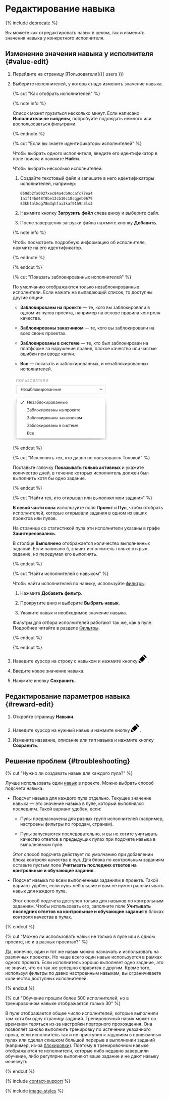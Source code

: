 # Редактирование навыка

{% include [deprecate](../../_includes/deprecate.md) %}

Вы можете как отредактировать навык в целом, так и изменить значения навыка у конкретного исполнителя.

## Изменение значения навыка у исполнителя {#value-edit}

1. Перейдите на страницу [Пользователи]({{ users }})

1. Выберите исполнителей, у которых надо изменить значение навыка.

    {% cut "Как отобрать исполнителей" %}

    {% note info %}

    Список может грузиться несколько минут. Если написано **Исполнители не найдены**, попробуйте подождать немного или воспользоваться фильтрами.

    {% endnote %}

    {% cut "Если вы знаете идентификаторы исполнителей" %}

    Чтобы выбрать одного исполнителя, введите его идентификатор в поле поиска и нажмите **Найти**.

    Чтобы выбрать несколько исполнителей:

    1. Создайте текстовый файл и запишите в него идентификаторы исполнителей, например:

        ```plaintext
        059db2fa0927xec84a4cb9ccafc77ea4
        1a1f14bd48f0be13cb10c18sqgeb0679
        83khfalkdg78m3qhfai3kaf91h9n3ls3
        ```

    1. Нажмите кнопку **Загрузить файл** слева внизу и выберите файл.

    1. После завершения загрузки файла нажмите кнопку **Добавить**.

    {% note info %}

    Чтобы посмотреть подробную информацию об исполнителе, нажмите на его идентификатор.

    {% endnote %}

    {% endcut %}

    {% cut "Показать заблокированных исполнителей" %}

    По умолчанию отображаются только незаблокированные исполнители. Если нажать на выпадающий список, то доступны другие опции:

    - **Заблокированы на проекте** — те, кого вы заблокировали в одном из пулов проекта, например на основе правила контроля качества.

    - **Заблокированы заказчиком** — те, кого вы заблокировали на всех своих проектах.

    - **Заблокированы в системе** — те, кто был заблокирован на платформе за нарушение правил, плохое качество или частые ошибки при вводе капчи.

    - **Все** — показать и заблокированных, и незаблокированных исполнителей.

    ![](../_images/other/users-ban-filter.png)

    {% endcut %}

    {% cut "Исключить тех, кто давно не пользовался Толокой" %}

    Поставьте галочку **Показывать только активных** и укажите количество дней, в течение которых исполнитель должен был выполнить хотя бы одно задание.

    {% endcut %}

    {% cut "Найти тех, кто открывал или выполнял мои задания" %}

    **В левой части окна** используйте поля **Проект** и **Пул**, чтобы отобрать исполнителей, которые открывали задания в одном из ваших проектов или пулов.

    На странице со статистикой пула эти исполнители указаны в графе **Заинтересовались**.

    В столбце **Выполнено** отображается количество выполненных заданий. Если написано `0`, значит исполнитель только открыл задание, но передумал его выполнять.

    {% endcut %}

    {% cut "Найти исполнителей с навыком" %}

    Чтобы найти исполнителей по навыку, используйте [фильтры](../../glossary.md#filters):

    1. Нажмите **Добавить фильтр**.

    1. Прокрутите вниз и выберите **Выбрать навык**.

    1. Укажите навык и необходимое значение навыка.

    Фильтры для отбора исполнителей работают так же, как в пуле. Подробнее читайте в разделе [Фильтры](filters.md).

    {% endcut %}

    {% endcut %}

1. Наведите курсор на строку с навыком и нажмите кнопку ![](../_images/edit.svg).

1. Введите новое значение навыка.

1. Нажмите кнопку **Сохранить**.

## Редактирование параметров навыка {#reward-edit}

1. Откройте страницу **Навыки**.

1. Наведите курсор на нужный навык и нажмите кнопку ![](../_images/edit.svg).

1. Измените название, описание или тип навыка и нажмите кнопку **Сохранить**.

## Решение проблем {#troubleshooting}

{% cut "Нужно ли создавать навык для каждого пула?" %}

Лучше использовать один [навык](../../glossary.md#skill) в проекте. Можно выбрать способ подсчета навыка:

- Подсчет навыка для каждого пула отдельно. Текущее значение навыка — это значение навыка в пуле, который выполнялся последним. Такой вариант удобен, если:

    - Пулы предназначены для разных групп исполнителей (например, настроены фильтры по городам, странам).

    - Пулы запускаются последовательно, и вы не хотите учитывать качество ответов в предыдущих пулах при подсчете навыка в выполняемом пуле.

    Этот способ подсчета действует по умолчанию при добавлении блока контроля качества в пул. Для блока по контрольным заданиям оставьте пустым поле **Учитывать последних ответов на контрольные и обучающие задания**.

- Подсчет навыка по всем выполненным заданиям в проекте. Такой вариант удобен, если пулы небольшие и вам не нужно рассчитывать навык для каждого пула.

    Этот способ подсчета доступен только для навыков по контрольным заданиям. Чтобы использовать его, заполните поле **Учитывать последних ответов на контрольные и обучающие задания** в блоках контроля качества в пулах.

{% endcut %}

{% cut "Можно ли использовать навык не только в пуле или в одном проекте, но и в разных проектах?" %}

Да, конечно, один и тот же навык можно назначать и использовать на различных проектах. Но чаще всего один навык используется в рамках одного проекта. Если исполнитель хорошо выполняет одно задание, это не значит, что он так же успешно справится с другим. Кроме того, используя фильтры по давно настроенным навыкам, вы ограничиваете количество доступных исполнителей.

{% endcut %}

{% cut "Обучение прошли более 500 исполнителей, но в тренировочном навыке отображается только 30" %}

В пуле отображается общее число исполнителей, которые выполнили там хотя бы одну страницу заданий. Тренировочный навык может со временем теряться из-за настройки повторного прохождения. Она позволяет заново выполнить тренировку по истечении указанного срока, если исполнитель так и не приступил к заданиям в привязанных пулах или сделал слишком большой перерыв в выполнении заданий (например, из-за [блокировки](../../glossary.md#banning-tolokers)). Поэтому в тренировочном навыке отображаются те исполнители, которые либо недавно завершили обучение, либо регулярно выполняют ваше задание и не дают навыку исчезнуть.

{% endcut %}

{% include [contact-support](../_includes/contact-support.md) %}

{% include [image-styles](../../../_includes/image-styles-internal.md) %}